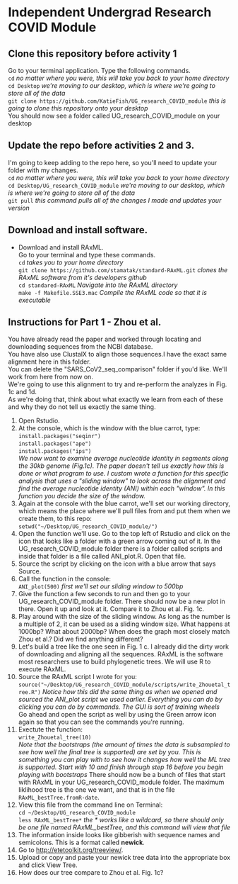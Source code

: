 # Independent Undergrad Research COVID Module

## Clone this repository before activity 1

Go to your terminal application. Type the following commands.  
`cd` *no matter where you were, this will take you back to your home directory*  
`cd Desktop` *we're moving to our desktop, which is where we're going to store all of the data*  
`git clone https://github.com/KatieFish/UG_research_COVID_module` *this is going to clone this repository onto your desktop*  
You should now see a folder called UG_research_COVID_module on your desktop

## Update the repo before activities 2 and 3. 
I'm going to keep adding to the repo here, so you'll need to update your folder with my changes.  
`cd` *no matter where you were, this will take you back to your home directory*  
`cd Desktop/UG_research_COVID_module` *we're moving to our desktop, which is where we're going to store all of the data*  
`git pull` *this command pulls all of the changes I made and updates your version* 

## Download and install software. 
- Download and install RAxML.  
  Go to your terminal and type these commands.  
  `cd` *takes you to your home directory*  
  `git clone https://github.com/stamatak/standard-RAxML.git` *clones the RAxML software from it's developers github*  
  `cd standared-RAxML` *Navigate into the RAxML directory*  
  `make -f Makefile.SSE3.mac` *Compile the RAxML code so that it is executable*  


## Instructions for Part 1 - Zhou et al.
You have already read the paper and worked through locating and downloading sequences from the NCBI database.  
You have also use ClustalX to align those sequences.I have the exact same alignment here in this folder.  
You can delete the "SARS_CoV2_seq_comparison" folder if you'd like. We'll work from here from now on.  
We're going to use this alignment to try and re-perform the analyzes in Fig. 1c and 1d.  
As we're doing that, think about what exactly we learn from each of these and why they do not tell us exactly the same thing.  

1. Open Rstudio.  
2. At the console, which is the window with the blue carrot, type:  
`install.packages("seqinr")`  
`install.packages("ape")`  
`install.packages("ips")`  
*We now want to examine average nucleotide identity in segments along the 30kb genome (Fig.1c). The paper doesn't tell
us exactly how this is done or what program to use. I custom wrote a function for this specific analysis that uses a "sliding window"
to look across the alignment and find the average nucleotide identity (ANI) within each "window". In this function you decide the size 
of the window.*  
3. Again at the console with the blue carrot, we'll set our working directory, which means the place where we'll pull files from and put them when we create them, to this repo:  
`setwd("~/Desktop/UG_research_COVID_module/")`  
4. Open the function we'll use. Go to the top left of Rstudio and click on the icon that looks like a folder with a green arrow coming out of it. In the UG_research_COVID_module folder there is a folder called scripts and inside that folder is a file called ANI_plot.R. Open that file. 
5. Source the script by clicking on the icon with a blue arrow that says Source. 
6. Call the function in the console:  
`ANI_plot(500)` *first we'll set our sliding window to 500bp*  
7. Give the function a few seconds to run and then go to your UG_research_COVID_module folder. There should now be a new plot in there. Open it up and look at it. Compare it to Zhou et al. Fig. 1c.  
8. Play around with the size of the sliding window. As long as the number is a multiple of 2, it can be used as a sliding window size. What happens at 1000bp? What about 2000bp? When does the graph most closely match Zhou et al.? Did we find anything different?  
9. Let's build a tree like the one seen in Fig. 1 c. I already did the dirty work of downloading and aligning all the sequences. RAxML is the software most researchers use to build phylogenetic trees. We will use R to execute RAxML.  
10. Source the RAxML script I wrote for you:  
`source("~/Desktop/UG_research_COVID_module/scripts/write_Zhouetal_tree.R")` *Notice how this did the same thing as when we opened and sourced the ANI_plot script we used earlier. Everything you can do by clicking you can do by commands. The GUI is sort of training wheels*  
Go ahead and open the script as well by using the Green arrow icon again so that you can see the commands you're running.  
11. Exectute the function:  
`write_Zhouetal_tree(10)`  
*Note that the bootstraps (the amount of times the data is subsampled to see how well the final tree is supported) are set by you. This is something you can play with to see how it changes how well the ML tree is supported. Start with 10 and finish through step 16 before you begin playing with bootstraps*
There should now be a bunch of files that start with RAxML in your UG_research_COVID_module folder. The maximum liklihood tree is the one we want, and that is in the file `RAxML_bestTree.fromR-date`.  
12. View this file from the command line on Terminal:  
`cd ~/Desktop/UG_research_COVID_module`  
`less RAxML_bestTree*` *the * works like a wildcard, so there should only be one file named RAxML_bestTree, and this command will view that file*  
13. The information inside looks like gibberish with sequence names and semicolons. This is a format called **newick**.  
14. Go to http://etetoolkit.org/treeview/.  
15. Upload or copy and paste your newick tree data into the appropriate box and click View Tree.  
16. How does our tree compare to Zhou et al. Fig. 1c? 




